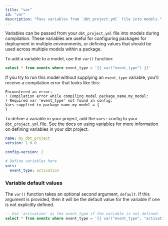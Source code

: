 ```yaml
---
title: "var"
id: "var"
description: "Pass variables from `dbt_project.yml` file into models."
---
```


Variables can be passed from your `dbt_project.yml` file into models during compilation.
These variables are useful for configuring packages for deployment in multiple environments, or defining values that should be used across multiple models within a package.

To add a variable to a model, use the `var()` function:

<File name='my_model.sql'>

```sql
select * from events where event_type = '{{ var("event_type") }}'
```

</File>

If you try to run this model without supplying an `event_type` variable, you'll receive
a compilation error that looks like this:

```
Encountered an error:
! Compilation error while compiling model package_name.my_model:
! Required var 'event_type' not found in config:
Vars supplied to package_name.my_model = {
}
```

To define a variable in your project, add the `vars:` config to your `dbt_project.yml` file.
See the docs on [using variables](/docs/build/project-variables) for more information on
defining variables in your dbt project.

<File name='dbt_project.yml'>

```yaml
name: my_dbt_project
version: 1.0.0

config-version: 2

# Define variables here
vars:
  event_type: activation
```

</File>

### Variable default values

The `var()` function takes an optional second argument, `default`. If this
argument is provided, then it will be the default value for the variable if one
is not explicitly defined.

<File name='my_model.sql'>

```sql
-- Use 'activation' as the event_type if the variable is not defined.
select * from events where event_type = '{{ var("event_type", "activation") }}'
```

</File>
